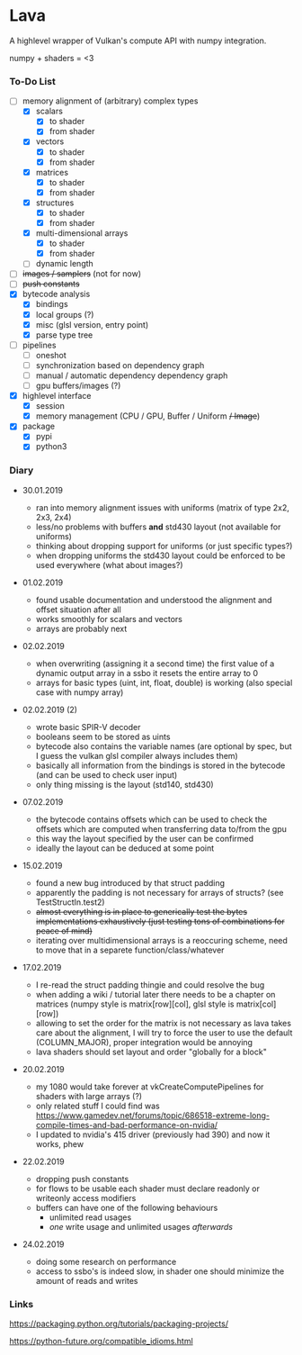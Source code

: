 # Lava

A highlevel wrapper of Vulkan's compute API with numpy integration.

numpy + shaders = <3

### To-Do List
- [ ] memory alignment of (arbitrary) complex types
  - [x] scalars
    - [x] to shader
    - [x] from shader
  - [x] vectors
    - [x] to shader
    - [x] from shader
  - [x] matrices
    - [x] to shader
    - [x] from shader
  - [x] structures
    - [x] to shader
    - [x] from shader
  - [x] multi-dimensional arrays
    - [x] to shader
    - [x] from shader
  - [ ] dynamic length
- [ ] ~~images / samplers~~ (not for now)
- [ ] ~~push constants~~
- [x] bytecode analysis
  - [x] bindings
  - [x] local groups (?)
  - [x] misc (glsl version, entry point)
  - [x] parse type tree
- [ ] pipelines
  - [ ] oneshot
  - [ ] synchronization based on dependency graph
  - [ ] manual / automatic dependency dependency graph
  - [ ] gpu buffers/images (?)
- [x] highlevel interface
  - [x] session
  - [x] memory management (CPU / GPU, Buffer / Uniform ~~/ Image~~)
- [x] package
  - [x] pypi
  - [x] python3

### Diary

* 30.01.2019
  * ran into memory alignment issues with uniforms (matrix of type 2x2, 2x3, 2x4)
  * less/no problems with buffers **and** std430 layout (not available for uniforms) 
  * thinking about dropping support for uniforms (or just specific types?)
  * when dropping uniforms the std430 layout could be enforced to be used everywhere (what about images?)

* 01.02.2019
  * found usable documentation and understood the alignment and offset situation after all
  * works smoothly for scalars and vectors
  * arrays are probably next

* 02.02.2019
  * when overwriting (assigning it a second time) the first value of a dynamic output array in a ssbo it resets the entire array to 0
  * arrays for basic types (uint, int, float, double) is working (also special case with numpy array)

* 02.02.2019 (2)
  * wrote basic SPIR-V decoder
  * booleans seem to be stored as uints
  * bytecode also contains the variable names (are optional by spec, but I guess the vulkan glsl compiler always includes them)
  * basically all information from the bindings is stored in the bytecode (and can be used to check user input)
  * only thing missing is the layout (std140, std430)
 
* 07.02.2019
  * the bytecode contains offsets which can be used to check the offsets which are computed when transferring data to/from the gpu
  * this way the layout specified by the user can be confirmed
  * ideally the layout can be deduced at some point

* 15.02.2019
  * found a new bug introduced by that struct padding
  * apparently the padding is not necessary for arrays of structs? (see TestStructIn.test2)
  * ~~almost everything is in place to generically test the bytes implementations exhaustively (just testing tons of combinations for peace of mind)~~
  * iterating over multidimensional arrays is a reoccuring scheme, need to move that in a separete function/class/whatever

* 17.02.2019
  * I re-read the struct padding thingie and could resolve the bug
  * when adding a wiki / tutorial later there needs to be a chapter on matrices (numpy style is matrix[row][col], glsl style is matrix[col][row])
  * allowing to set the order for the matrix is not necessary as lava takes care about the alignment, I will try to force the user to use the default (COLUMN_MAJOR), proper integration would be annoying
  * lava shaders should set layout and order "globally for a block"

* 20.02.2019
  * my 1080 would take forever at vkCreateComputePipelines for shaders with large arrays (?)
  * only related stuff I could find was https://www.gamedev.net/forums/topic/686518-extreme-long-compile-times-and-bad-performance-on-nvidia/
  * I updated to nvidia's 415 driver (previously had 390) and now it works, phew

* 22.02.2019
  * dropping push constants
  * for flows to be usable each shader must declare readonly or writeonly access modifiers
  * buffers can have one of the following behaviours
    * unlimited read usages
    * _one_ write usage and unlimited usages _afterwards_

* 24.02.2019
  * doing some research on performance
  * access to ssbo's is indeed slow, in shader one should minimize the amount of reads and writes 

### Links

https://packaging.python.org/tutorials/packaging-projects/

https://python-future.org/compatible_idioms.html

